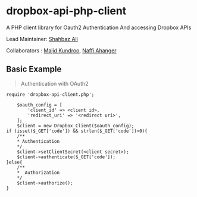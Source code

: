 # dropbox-api-php-client
A PHP client library for Oauth2 Authentication And accessing Dropbox APIs

Lead Maintainer: [Shahbaz Ali](https://github.com/shahbaz-ali)

Collaborators : [Majid Kundroo](https://github.com/kundroomajid), [Naffi Ahanger](https://github.com/naffi192123)

## Basic Example
> Authentication with OAuth2

    require 'dropbox-api-client.php';

        $oauth_config = [
            'client_id' => <client id>,
            'redirect_uri' => '<redirect uri>',
        ];
        $client = new Dropbox_Client($oauth_config);
    if (isset($_GET['code']) && strlen($_GET['code'])>0){
        /**
        * Authentication 
        */
        $client->setClientSecret(<client secret>);
        $client->authenticate($_GET['code']);
    }else{
        /**
        *  Authorization
        */
        $client->authorize();
    }
